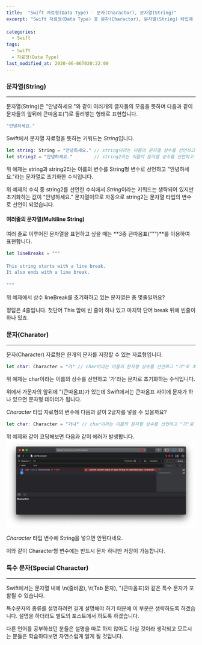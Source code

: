 ```yaml
---
title:  "Swift 자료형(Data Type) - 문자(Charactor), 문자열(String)"
excerpt: "Swift 자료형(Data Type) 중 문자(Charactor), 문자열(String) 타입에 대해 알아봅시다."

categories:
  - Swift
tags:
  - Swift
  - 자료형(Data Type)
last_modified_at: 2020-06-06T020:22:00
---
```


### 문자열(String)

---

문자열(String)은 "안녕하세요."와 같이 여러개의 글자들의 모음을 뜻하며 다음과 같이 문자들의 앞뒤에 큰따옴표(")로 둘러쌓는 형태로 표현합니다.

```swift
"안녕하세요."
```

Swift에서 문자열 자료형을 뜻하는 키워드는 *String*입니다.

```swift
let string: String = "안녕하세요." // string이라는 이름의 문자열 상수를 선언하고 "안녕하세요."로 초기화함
let string2 = "안녕하세요."        // string2라는 이름의 문자열 상수를 선언하고 "안녕하세요."로 초기화함
```

위 예제는 string과 string2라는 이름의 변수를 String형 변수로 선언하고 "안녕하세요."라는 문자열로 초기화한 수식입니다.

위 예제의 수식 중 string2를 선언한 수식에서 *String*이라는 키워드는 생략되어 있지만 초기화하는 값이 "안녕하세요." 문자열이므로 자동으로 string2는 문자열 타입의 변수로 선언이 되었습니다.

#### 여러줄의 문자열(Multiline String)

여러 줄로 이루어진 문자열을 표현하고 싶을 때는 **3중 큰따옴표(""")**를 이용하여 표현합니다.

```swift
let lineBreaks = """

This string starts with a line break.
It also ends with a line break.

"""
```

위 예제에서 상수 lineBreak를 초기화하고 있는 문자열은 총 몇줄일까요?

정답은 4줄입니다. 첫단어 This 앞에 빈 줄이 하나 있고 마지막 단어 break 뒤에 빈줄이 하나 있죠.

### 문자(Charator)

---

문자(Character) 자료형은 한개의 문자를 저장할 수 있는 자료형입니다.

```swift
let char: Character = "가" // char이라는 이름의 문자형 상수를 선언하고 "가"로 초기화함
```

위 예제는 char이라는 이름의 상수를 선언하고 '가'라는 문자로 초기화하는 수식입니다.

위에서 가문자의 앞뒤에 "(큰따옴표)가 있는데 Swift에서는 큰따옴표 사이에 문자가 하나 있으면 문자형 데이터가 됩니다.

*Character* 타입 자료형의 변수에 다음과 같이 2글자를 넣을 수 있을까요?

```swift
let char: Character = "가나" // char이라는 이름의 문자형 상수를 선언하고 "가"로 초기화함
```

위 예제와 같이 코딩해보면 다음과 같이 에러가 발생합니다.
![character 에러](/assets/posts/character.png)

*Character* 타입 변수에 String을 넣으면 안된다네요.

이와 같이 Character형 변수에는 반드시 문자 하나만 저장이 가능합니다.

### 특수 문자(Special Character)

---

Swift에서는 문자열 내에 \n(줄바꿈), \t(Tab 문자), \"(큰따옴표)와 같은 특수 문자가 포함될 수 있습니다.

특수문자의 종류를 설명하려면 길게 설명해야 하기 때문에 이 부분은 생략하도록 하겠습니다. 설명을 하더라도 별도의 포스트에서 하도록 하겠습니다.

다른 언어를 공부하셨던 분들은 설명을 따로 하지 않아도 아실 것이라 생각되고 모르시는 분들은 학습하다보면 자연스럽게 알게 될 것입니다.
